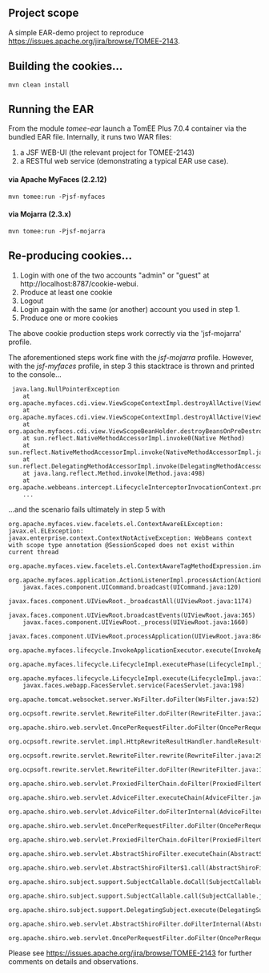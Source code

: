 ## Project scope

A simple EAR-demo project to reproduce https://issues.apache.org/jira/browse/TOMEE-2143.

## Building the cookies...

`mvn clean install`

## Running the EAR 

From the module _tomee-ear_ launch a TomEE Plus 7.0.4 container via the bundled EAR file. Internally, it runs two WAR files: 

1. a JSF WEB-UI (the relevant project for TOMEE-2143) 
2. a RESTful web service (demonstrating a typical EAR use case). 

#### via Apache MyFaces (2.2.12)

`mvn tomee:run -Pjsf-myfaces`

#### via Mojarra (2.3.x)

`mvn tomee:run -Pjsf-mojarra`

##  Re-producing cookies...

1. Login with one of the two accounts "admin" or "guest" at http://localhost:8787/cookie-webui. 
2. Produce at least one cookie
3. Logout
4. Login again with the same (or another) account you used in step 1.
5. Produce one or more cookies

The above cookie production steps work correctly via the 'jsf-mojarra' profile. 

The aforementioned steps work fine with the _jsf-mojarra_ profile. 
However, with the _jsf-myfaces_ profile, in step 3 this stacktrace is thrown and printed to the console... 

```
 java.lang.NullPointerException
	at org.apache.myfaces.cdi.view.ViewScopeContextImpl.destroyAllActive(ViewScopeContextImpl.java:229)
	at org.apache.myfaces.cdi.view.ViewScopeContextImpl.destroyAllActive(ViewScopeContextImpl.java:223)
	at org.apache.myfaces.cdi.view.ViewScopeBeanHolder.destroyBeansOnPreDestroy(ViewScopeBeanHolder.java:221)
	at sun.reflect.NativeMethodAccessorImpl.invoke0(Native Method)
	at sun.reflect.NativeMethodAccessorImpl.invoke(NativeMethodAccessorImpl.java:62)
	at sun.reflect.DelegatingMethodAccessorImpl.invoke(DelegatingMethodAccessorImpl.java:43)
	at java.lang.reflect.Method.invoke(Method.java:498)
	at org.apache.webbeans.intercept.LifecycleInterceptorInvocationContext.proceed(LifecycleInterceptorInvocationContext.java:103)
	...
```

...and the scenario fails ultimately in step 5 with

```
org.apache.myfaces.view.facelets.el.ContextAwareELException: javax.el.ELException: javax.enterprise.context.ContextNotActiveException: WebBeans context with scope type annotation @SessionScoped does not exist within current thread
	org.apache.myfaces.view.facelets.el.ContextAwareTagMethodExpression.invoke(ContextAwareTagMethodExpression.java:108)
	org.apache.myfaces.application.ActionListenerImpl.processAction(ActionListenerImpl.java:74)
	javax.faces.component.UICommand.broadcast(UICommand.java:120)
	javax.faces.component.UIViewRoot._broadcastAll(UIViewRoot.java:1174)
	javax.faces.component.UIViewRoot.broadcastEvents(UIViewRoot.java:365)
	javax.faces.component.UIViewRoot._process(UIViewRoot.java:1660)
	javax.faces.component.UIViewRoot.processApplication(UIViewRoot.java:864)
	org.apache.myfaces.lifecycle.InvokeApplicationExecutor.execute(InvokeApplicationExecutor.java:42)
	org.apache.myfaces.lifecycle.LifecycleImpl.executePhase(LifecycleImpl.java:196)
	org.apache.myfaces.lifecycle.LifecycleImpl.execute(LifecycleImpl.java:143)
	javax.faces.webapp.FacesServlet.service(FacesServlet.java:198)
	org.apache.tomcat.websocket.server.WsFilter.doFilter(WsFilter.java:52)
	org.ocpsoft.rewrite.servlet.RewriteFilter.doFilter(RewriteFilter.java:226)
	org.apache.shiro.web.servlet.OncePerRequestFilter.doFilter(OncePerRequestFilter.java:112)
	org.ocpsoft.rewrite.servlet.impl.HttpRewriteResultHandler.handleResult(HttpRewriteResultHandler.java:42)
	org.ocpsoft.rewrite.servlet.RewriteFilter.rewrite(RewriteFilter.java:297)
	org.ocpsoft.rewrite.servlet.RewriteFilter.doFilter(RewriteFilter.java:198)
	org.apache.shiro.web.servlet.ProxiedFilterChain.doFilter(ProxiedFilterChain.java:61)
	org.apache.shiro.web.servlet.AdviceFilter.executeChain(AdviceFilter.java:108)
	org.apache.shiro.web.servlet.AdviceFilter.doFilterInternal(AdviceFilter.java:137)
	org.apache.shiro.web.servlet.OncePerRequestFilter.doFilter(OncePerRequestFilter.java:125)
	org.apache.shiro.web.servlet.ProxiedFilterChain.doFilter(ProxiedFilterChain.java:66)
	org.apache.shiro.web.servlet.AbstractShiroFilter.executeChain(AbstractShiroFilter.java:449)
	org.apache.shiro.web.servlet.AbstractShiroFilter$1.call(AbstractShiroFilter.java:365)
	org.apache.shiro.subject.support.SubjectCallable.doCall(SubjectCallable.java:90)
	org.apache.shiro.subject.support.SubjectCallable.call(SubjectCallable.java:83)
	org.apache.shiro.subject.support.DelegatingSubject.execute(DelegatingSubject.java:387)
	org.apache.shiro.web.servlet.AbstractShiroFilter.doFilterInternal(AbstractShiroFilter.java:362)
	org.apache.shiro.web.servlet.OncePerRequestFilter.doFilter(OncePerRequestFilter.java:125)
```
	
Please see https://issues.apache.org/jira/browse/TOMEE-2143 for further comments on details and observations. 
